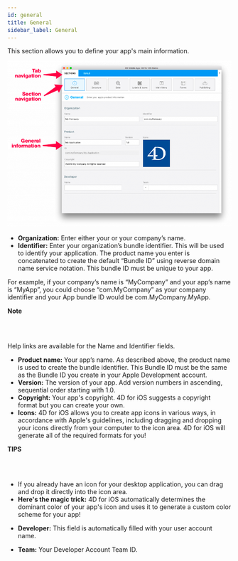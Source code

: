 ```yaml
---
id: general
title: General
sidebar_label: General
---
```


This section allows you to define your app's main information.

![General section](assets/project-editor/General-section-4D-for-iOS.png)

* **Organization:** Enter either your or your company’s name.
* **Identifier:** Enter your organization’s bundle identifier. This will be used to identify your application. The product name you enter is concatenated to create the default “Bundle ID” using reverse domain name service notation. This bundle ID must be unique to your app.
 

For example, if your company’s name is “MyCompany” and your app’s name is “MyApp”, you could choose “com.MyCompany” as your company identifier and your App bundle ID would be com.MyCompany.MyApp.

<div markdown="1" class = "tips">

<strong>Note</strong>

<br><br>

<p>Help links are available for the Name and Identifier fields.</p>

</div>

 

* **Product name:** Your app’s name. As described above, the product name is used to create the bundle identifier. This Bundle ID must be the same as the Bundle ID you create in your Apple Development account.
* **Version:** The version of your app. Add version numbers in ascending, sequential order starting with 1.0.
* **Copyright:** Your app's copyright. 4D for iOS suggests a copyright format but you can create your own.
* **Icons:** 4D for iOS allows you to create app icons in various ways, in accordance with  Apple's guidelines, including dragging and dropping your icons directly from your computer to the icon area. 4D for iOS will generate all of the required formats for you!
 

<div markdown="1" class = "tips">

<strong>TIPS</strong>

<br><br>
<ul>
<li>If you already have an icon for your desktop application, you can drag and drop it directly into the icon area.</li>
<li><strong>Here's the magic trick:</strong> 4D for iOS automatically determines the dominant color of your app's icon and uses it to generate a custom color scheme for your app!</li>
</ul>
</div>



* **Developer:** This field is automatically filled with your user account name.

* **Team:** Your Developer Account Team ID.
